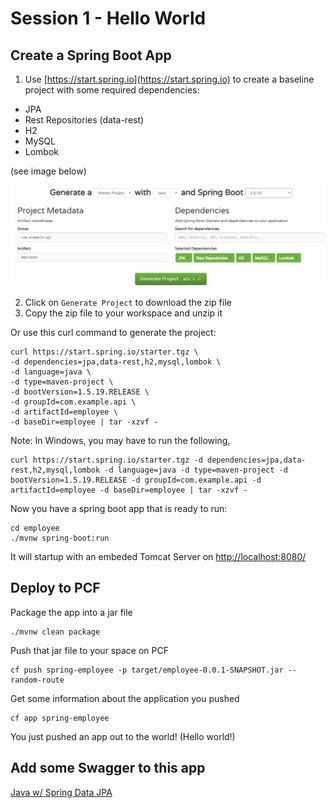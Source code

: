 # Session 1 - Hello World

## Create a Spring Boot App

1. Use [https://start.spring.io](https://start.spring.io)
to create a baseline project with some required dependencies:

* JPA
* Rest Repositories (data-rest)
* H2
* MySQL
* Lombok

(see image below)

![Local Image](/assets/spring-io.JPG)

2. Click on `Generate Project` to download the zip file
3. Copy the zip file to your workspace and unzip it

Or use this curl command to generate the project:

```
curl https://start.spring.io/starter.tgz \
-d dependencies=jpa,data-rest,h2,mysql,lombok \
-d language=java \
-d type=maven-project \
-d bootVersion=1.5.19.RELEASE \
-d groupId=com.example.api \
-d artifactId=employee \
-d baseDir=employee | tar -xzvf -
```

Note: In Windows, you may have to run the following,

```
curl https://start.spring.io/starter.tgz -d dependencies=jpa,data-rest,h2,mysql,lombok -d language=java -d type=maven-project -d bootVersion=1.5.19.RELEASE -d groupId=com.example.api -d artifactId=employee -d baseDir=employee | tar -xzvf -
```

Now you have a spring boot app that is ready to run:

```
cd employee
./mvnw spring-boot:run
```

It will startup with an embeded Tomcat Server on
[http://localhost:8080/](http://localhost:8080)

## Deploy to PCF

Package the app into a jar file
```
./mvnw clean package
```

Push that jar file to your space on PCF
```
cf push spring-employee -p target/employee-0.0.1-SNAPSHOT.jar --random-route
```

Get some information about the application you pushed
```
cf app spring-employee
```

You just pushed an app out to the world! (Hello world!)

## Add some Swagger to this app

[Java w/ Spring Data JPA](https://github.com/cts-workshop-02-2019/spring-employee-service-m2)
